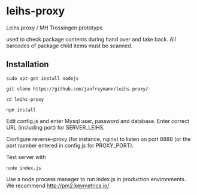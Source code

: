 # leihs-proxy
Leihs proxy / MH Trossingen prototype

used to check package contents during hand over and take back. All barcodes of package child items must be scanned.

## Installation

`sudo apt-get install nodejs`

`git clone https://github.com/janfreymann/leihs-proxy/`

`cd leihs-proxy`

`npm install`

Edit config.js and enter Mysql user, password and database. Enter correct URL (including port) for SERVER_LEIHS.

Configure reverse-proxy (for instance, nginx) to listen on port 8888 (or the port number entered in config.js for PROXY_PORT).

Test server with 

`node index.js`

Use a node process manager to run index.js in production environments. We recommend http://pm2.keymetrics.io/
